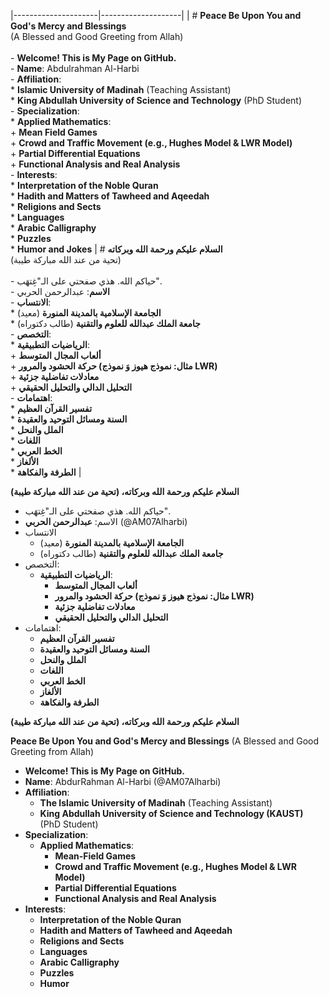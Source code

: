 
|---------------------|--------------------|
| # **Peace Be Upon You and God's Mercy and Blessings** <br> (A Blessed and Good Greeting from Allah) <br><br> - **Welcome! This is My Page on GitHub.** <br> - **Name**: Abdulrahman Al-Harbi <br> - **Affiliation**: <br>   * **Islamic University of Madinah** (Teaching Assistant) <br>   * **King Abdullah University of Science and Technology** (PhD Student) <br> - **Specialization**: <br>   * **Applied Mathematics**: <br>     + **Mean Field Games** <br>     + **Crowd and Traffic Movement (e.g., Hughes Model & LWR Model)** <br>     + **Partial Differential Equations** <br>     + **Functional Analysis and Real Analysis** <br> - **Interests**: <br>   * **Interpretation of the Noble Quran** <br>   * **Hadith and Matters of Tawheed and Aqeedah** <br>   * **Religions and Sects** <br>   * **Languages** <br>   * **Arabic Calligraphy** <br>   * **Puzzles** <br>   * **Humor and Jokes** | # **السلام عليكم ورحمة الله وبركاته** <br> (تحية من عند الله مباركة طيبة) <br><br> - حياكم الله. هذي صفحتي على الـ"غِتهَب". <br> - **الاسم**: عبدالرحمن الحربي <br> - **الانتساب**: <br>   * **الجامعة الإسلامية بالمدينة المنورة** (معيد) <br>   * **جامعة الملك عبدالله للعلوم والتقنية** (طالب دكتوراه) <br> - **التخصص**: <br>   * **الرياضيات التطبيقية**: <br>     + **ألعاب المجال المتوسط** <br>     + **حركة الحشود والمرور (مثال: نموذج هيوز وَ نموذج LWR)** <br>     + **معادلات تفاضلية جزئية** <br>     + **التحليل الدالي والتحليل الحقيقي** <br> - **اهتمامات**: <br>   * **تفسير القرآن العظيم** <br>   * **السنة ومسائل التوحيد والعقيدة** <br>   * **الملل والنحل** <br>   * **اللغات** <br>   * **الخط العربي** <br>   * **الألغاز** <br>   * **الطرفة والفكاهة** |


**السلام عليكم ورحمة الله وبركاته، (تحية من عند الله مباركة طيبة)**

- حياكم الله. هذي صفحتي على الـ"غِتهَب".
- الاسم: **عبدالرحمن الحربي** (@AM07Alharbi)
- الانتساب
  * **الجامعة الإسلامية بالمدينة المنورة** (معيد)
  * **جامعة الملك عبدالله للعلوم والتقنية** (طالب دكتوراه)
- التخصص:
  * **الرياضيات التطبيقية**:
    + **ألعاب المجال المتوسط**
    + **حركة الحشود والمرور (مثال: نموذج هيوز وَ نموذج LWR)**
    + **معادلات تفاضلية جزئية**
    + **التحليل الدالي والتحليل الحقيقي**
 - اهتمامات:
   * **تفسير القرآن العظيم**
   * **السنة ومسائل التوحيد والعقيدة**
   * **الملل والنحل**
   * **اللغات**
   * **الخط العربي**
   * **الألغاز**
   * **الطرفة والفكاهة**



<div dir="ltr">
 
 **السلام عليكم ورحمة الله وبركاته، (تحية من عند الله مباركة طيبة)**
 
**Peace Be Upon You and God's Mercy and Blessings** (A Blessed and Good Greeting from Allah)

- **Welcome! This is My Page on GitHub.**
- **Name**: AbdurRahman Al-Harbi (@AM07Alharbi)
- **Affiliation**:
  * **The Islamic University of Madinah** (Teaching Assistant)
  * **King Abdullah University of Science and Technology (KAUST)** (PhD Student)
- **Specialization**:
  * **Applied Mathematics**:
    + **Mean-Field Games**
    + **Crowd and Traffic Movement (e.g., Hughes Model & LWR Model)**
    + **Partial Differential Equations**
    + **Functional Analysis and Real Analysis**
- **Interests**:
  * **Interpretation of the Noble Quran**
  * **Hadith and Matters of Tawheed and Aqeedah**
  * **Religions and Sects**
  * **Languages**
  * **Arabic Calligraphy**
  * **Puzzles**
  * **Humor**
    
</div>

<!---
AM07Alharbi/AM07Alharbi is a ✨ special ✨ repository because its `README.md` (this file) appears on your GitHub profile.
You can click the Preview link to take a look at your changes.
--->
